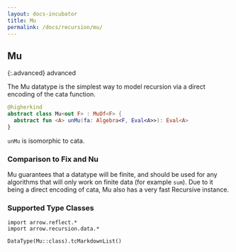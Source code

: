 ```yaml
---
layout: docs-incubator
title: Mu
permalink: /docs/recursion/mu/
---
```


## Mu

{:.advanced}
advanced

The Mu datatype is the simplest way to model recursion via a direct encoding of the
cata function.

```kotlin
@higherkind
abstract class Mu<out F> : MuOf<F> {
  abstract fun <A> unMu(fa: Algebra<F, Eval<A>>): Eval<A>
}
```

`unMu` is isomorphic to cata.

### Comparison to Fix and Nu

Mu guarantees that a datatype will be finite, and should be used for any algorithms
that will only work on finite data (for example `sum`). Due to it being a direct encoding
of cata, Mu also has a very fast Recursive instance.

### Supported Type Classes

```kotlin:ank:replace
import arrow.reflect.*
import arrow.recursion.data.*

DataType(Mu::class).tcMarkdownList()
```
